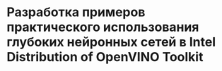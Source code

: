# Разработка примеров практического использования глубоких нейронных сетей в Intel Distribution of OpenVINO Toolkit
